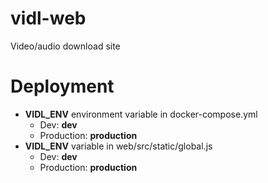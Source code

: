 # vidl-web
Video/audio download site

# Deployment
- **VIDL_ENV** environment variable in docker-compose.yml
    - Dev: **dev**
    - Production: **production**
- **VIDL_ENV** variable in web/src/static/global.js
    - Dev: **dev**
    - Production: **production**
